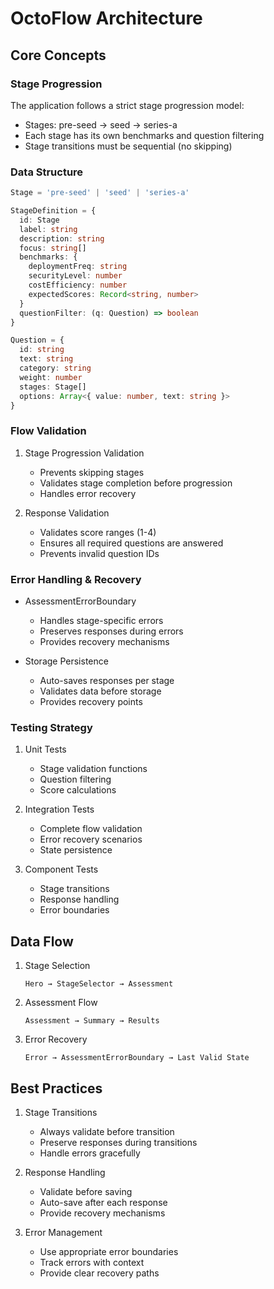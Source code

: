 # OctoFlow Architecture

## Core Concepts

### Stage Progression
The application follows a strict stage progression model:
- Stages: pre-seed → seed → series-a
- Each stage has its own benchmarks and question filtering
- Stage transitions must be sequential (no skipping)

### Data Structure
```typescript
Stage = 'pre-seed' | 'seed' | 'series-a'

StageDefinition = {
  id: Stage
  label: string
  description: string
  focus: string[]
  benchmarks: {
    deploymentFreq: string
    securityLevel: number
    costEfficiency: number
    expectedScores: Record<string, number>
  }
  questionFilter: (q: Question) => boolean
}

Question = {
  id: string
  text: string
  category: string
  weight: number
  stages: Stage[]
  options: Array<{ value: number, text: string }>
}
```

### Flow Validation
1. Stage Progression Validation
   - Prevents skipping stages
   - Validates stage completion before progression
   - Handles error recovery

2. Response Validation
   - Validates score ranges (1-4)
   - Ensures all required questions are answered
   - Prevents invalid question IDs

### Error Handling & Recovery
- AssessmentErrorBoundary
  - Handles stage-specific errors
  - Preserves responses during errors
  - Provides recovery mechanisms

- Storage Persistence
  - Auto-saves responses per stage
  - Validates data before storage
  - Provides recovery points

### Testing Strategy
1. Unit Tests
   - Stage validation functions
   - Question filtering
   - Score calculations

2. Integration Tests
   - Complete flow validation
   - Error recovery scenarios
   - State persistence

3. Component Tests
   - Stage transitions
   - Response handling
   - Error boundaries

## Data Flow
1. Stage Selection
   ```
   Hero → StageSelector → Assessment
   ```

2. Assessment Flow
   ```
   Assessment → Summary → Results
   ```

3. Error Recovery
   ```
   Error → AssessmentErrorBoundary → Last Valid State
   ```

## Best Practices
1. Stage Transitions
   - Always validate before transition
   - Preserve responses during transitions
   - Handle errors gracefully

2. Response Handling
   - Validate before saving
   - Auto-save after each response
   - Provide recovery mechanisms

3. Error Management
   - Use appropriate error boundaries
   - Track errors with context
   - Provide clear recovery paths
